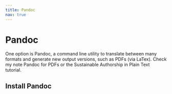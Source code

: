 ```yaml
---
title: Pandoc
nav: true
---
```


# Pandoc 

One option is Pandoc, a command line utility to translate between many formats and generate new output versions, such as PDFs (via LaTex). 
Check my note Pandoc for PDFs or the Sustainable Authorship in Plain Text tutorial.

## Install Pandoc
